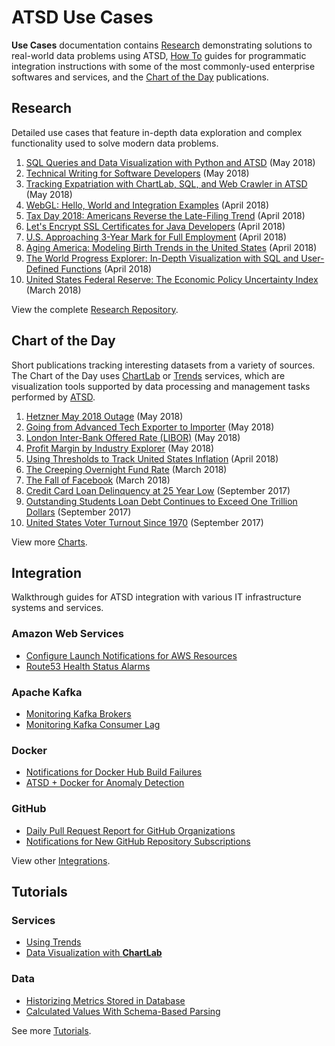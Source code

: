 # ATSD Use Cases

**Use Cases** documentation contains [Research](#research) demonstrating solutions to real-world data problems using ATSD, [How To](#examples) guides for programmatic integration instructions with some of the most commonly-used enterprise softwares and services, and the [Chart of the Day](#chart-of-the-day) publications.

## Research

Detailed use cases that feature in-depth data exploration and complex functionality used to solve modern data problems.

1. [SQL Queries and Data Visualization with Python and ATSD](research/python-budget/README.md) (May 2018)
1. [Technical Writing for Software Developers](research/workshop/technical-writing.md) (May 2018)
1. [Tracking Expatriation with ChartLab, SQL, and Web Crawler in ATSD](research/expatriation/README.md) (May 2018)
1. [WebGL: Hello, World and Integration Examples](research/workshop/webgl.md) (April 2018)
1. [Tax Day 2018: Americans Reverse the Late-Filing Trend](research/irs-tax-filings/README.md) (April 2018)
1. [Let's Encrypt SSL Certificates for Java Developers](research/workshop/lets-encrypt.md) (April 2018)
1. [U.S. Approaching 3-Year Mark for Full Employment](chart-of-the-day/unemployment/README.md) (April 2018)
1. [Aging America: Modeling Birth Trends in the United States](research/aging-america/README.md) (April 2018)
1. [The World Progress Explorer: In-Depth Visualization with SQL and User-Defined Functions](chart-of-the-day/world-progress-explorer/README.md) (April 2018)
1. [United States Federal Reserve: The Economic Policy Uncertainty Index](research/analysis/economic-policy-uncertainty/README.md) (March 2018)

View the complete [Research Repository](research/README.md).

## Chart of the Day

Short publications tracking interesting datasets from a variety of sources. The Chart of the Day uses [ChartLab](how-to/shared/chartlab.md) or [Trends](how-to/shared/trends.md) services, which are visualization tools supported by data processing and management tasks performed by [ATSD](https://axibase.com/docs/atsd/).

1. [Hetzner May 2018 Outage](chart-of-the-day/hetzner-outage/README.md) (May 2018)
1. [Going from Advanced Tech Exporter to Importer](chart-of-the-day/tech-import-export/README.md) (May 2018)
1. [London Inter-Bank Offered Rate (LIBOR)](chart-of-the-day/libor/README.md) (May 2018)
1. [Profit Margin by Industry Explorer](chart-of-the-day/profit-margin/README.md) (May 2018)
1. [Using Thresholds to Track United States Inflation](chart-of-the-day/us-inflation/README.md) (April 2018)
1. [The Creeping Overnight Fund Rate](chart-of-the-day/overnight-fund-rate/README.md) (March 2018)
1. [The Fall of Facebook](chart-of-the-day/facebook/README.md) (March 2018)
1. [Credit Card Loan Delinquency at 25 Year Low](chart-of-the-day/credit-delinquency/README.md) (September 2017)
1. [Outstanding Students Loan Debt Continues to Exceed One Trillion Dollars](chart-of-the-day/student-loan-debt/README.md) (September 2017)
1. [United States Voter Turnout Since 1970](chart-of-the-day/voter-turnout/README.md) (September 2017)

View more [Charts](chart-of-the-day/README.md).

## Integration

Walkthrough guides for ATSD integration with various IT infrastructure systems and services.

### Amazon Web Services

* [Configure Launch Notifications for AWS Resources](how-to/aws/cloud-watch-alert/README.md)
* [Route53 Health Status Alarms](how-to/aws/route53-email-notifications/README.md)

### Apache Kafka

* [Monitoring Kafka Brokers](how-to/kafka/brokers-monitoring/README.md)
* [Monitoring Kafka Consumer Lag](how-to/kafka/consumers-monitoring/README.md)

### Docker

* [Notifications for Docker Hub Build Failures](how-to/docker/README.md)
* [ATSD + Docker for Anomaly Detection](how-to/docker/docker-engine.md)

### GitHub

* [Daily Pull Request Report for GitHub Organizations](how-to/github/pr-report.md)
* [Notifications for New GitHub Repository Subscriptions](how-to/github/watch-notification.md)

View other [Integrations](how-to/README.md).

## Tutorials

### Services

* [Using Trends](how-to/shared/trends.md)
* [Data Visualization with **ChartLab**](how-to/shared/chartlab.md)

### Data

* [Historizing Metrics Stored in Database](how-to/database/historize/README.md)
* [Calculated Values With Schema-Based Parsing](how-to/database/schema-based-parser-mod/README.md)

See more [Tutorials](how-to/database/README.md).